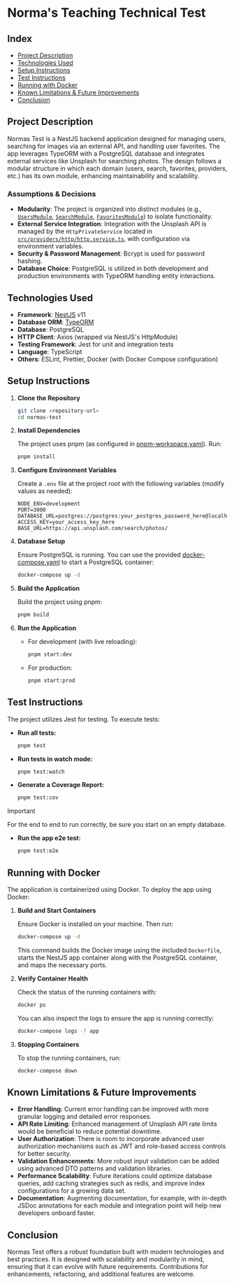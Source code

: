 # Norma's Teaching Technical Test

## Index

- [Project Description](#project-description)
- [Technologies Used](#technologies-used)
- [Setup Instructions](#setup-instructions)
- [Test Instructions](#test-instructions)
- [Running with Docker](#running-with-docker)
- [Known Limitations & Future Improvements](#known-limitations--future-improvements)
- [Conclusion](#conclusion)

## Project Description

Normas Test is a NestJS backend application designed for managing users, searching for images via an external API, and handling user favorites. The app leverages TypeORM with a PostgreSQL database and integrates external services like Unsplash for searching photos. The design follows a modular structure in which each domain (users, search, favorites, providers, etc.) has its own module, enhancing maintainability and scalability.

### Assumptions & Decisions

- **Modularity**: The project is organized into distinct modules (e.g., [`UsersModule`](src/users/users.module.ts), [`SearchModule`](src/search/search.module.ts), [`FavoritesModule`](src/favorites/favorites.module.ts)) to isolate functionality.
- **External Service Integration**: Integration with the Unsplash API is managed by the `HttpPrivateService` located in [`src/providers/http/http.service.ts`](src/providers/http/http.service.ts), with configuration via environment variables.
- **Security & Password Management**: Bcrypt is used for password hashing.
- **Database Choice**: PostgreSQL is utilized in both development and production environments with TypeORM handling entity interactions.

## Technologies Used

- **Framework**: [NestJS](https://docs.nestjs.com/) v11
- **Database ORM**: [TypeORM](https://typeorm.io/)
- **Database**: PostgreSQL
- **HTTP Client**: Axios (wrapped via NestJS's HttpModule)
- **Testing Framework**: Jest for unit and integration tests
- **Language**: TypeScript
- **Others**: ESLint, Prettier, Docker (with Docker Compose configuration)

## Setup Instructions

1. **Clone the Repository**

   ```sh
   git clone <repository-url>
   cd normas-test
   ```

2. **Install Dependencies**

   The project uses pnpm (as configured in [pnpm-workspace.yaml](pnpm-workspace.yaml)). Run:

   ```sh
   pnpm install
   ```

3. **Configure Environment Variables**

   Create a `.env` file at the project root with the following variables (modify values as needed):

   ```
   NODE_ENV=development
   PORT=3000
   DATABASE_URL=postgres://postgres:your_postgres_password_here@localhost:5433/image_db
   ACCESS_KEY=your_access_key_here
   BASE_URL=https://api.unsplash.com/search/photos/
   ```

4. **Database Setup**

   Ensure PostgreSQL is running. You can use the provided [docker-compose.yaml](docker-compose.yaml) to start a PostgreSQL container:

   ```sh
   docker-compose up -d
   ```

5. **Build the Application**

   Build the project using pnpm:

   ```sh
   pnpm build
   ```

6. **Run the Application**

   - For development (with live reloading):

     ```sh
     pnpm start:dev
     ```

   - For production:

     ```sh
     pnpm start:prod
     ```

## Test Instructions

The project utilizes Jest for testing. To execute tests:

- **Run all tests:**

  ```sh
  pnpm test
  ```

- **Run tests in watch mode:**

  ```sh
  pnpm test:watch
  ```

- **Generate a Coverage Report:**

  ```sh
  pnpm test:cov
  ```

> [!IMPORTANT]
> For the end to end to run correctly, be sure you start on an empty database.

- **Run the app e2e test:**

  ```sh
  pnpm test:e2e
  ```

## Running with Docker

The application is containerized using Docker. To deploy the app using Docker:

1. **Build and Start Containers**

   Ensure Docker is installed on your machine. Then run:

   ```sh
   docker-compose up -d
   ```

   This command builds the Docker image using the included `Dockerfile`, starts the NestJS app container along with the PostgreSQL container, and maps the necessary ports.

2. **Verify Container Health**

   Check the status of the running containers with:

   ```sh
   docker ps
   ```

   You can also inspect the logs to ensure the app is running correctly:

   ```sh
   docker-compose logs -f app
   ```

3. **Stopping Containers**

   To stop the running containers, run:

   ```sh
   docker-compose down
   ```

## Known Limitations & Future Improvements

- **Error Handling**: Current error handling can be improved with more granular logging and detailed error responses.
- **API Rate Limiting**: Enhanced management of Unsplash API rate limits would be beneficial to reduce potential downtime.
- **User Authorization**: There is room to incorporate advanced user authorization mechanisms such as JWT and role-based access controls for better security.
- **Validation Enhancements**: More robust input validation can be added using advanced DTO patterns and validation libraries.
- **Performance Scalability**: Future iterations could optimize database queries, add caching strategies such as redis, and improve index configurations for a growing data set.
- **Documentation**: Augmenting documentation, for example, with in-depth JSDoc annotations for each module and integration point will help new developers onboard faster.

## Conclusion

Normas Test offers a robust foundation built with modern technologies and best practices. It is designed with scalability and modularity in mind, ensuring that it can evolve with future requirements. Contributions for enhancements, refactoring, and additional features are welcome.
